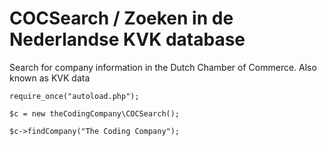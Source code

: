 # COCSearch / Zoeken in de Nederlandse KVK database
Search for company information in the Dutch Chamber of Commerce. Also known as KVK data

```
require_once("autoload.php");

$c = new theCodingCompany\COCSearch();

$c->findCompany("The Coding Company");

```